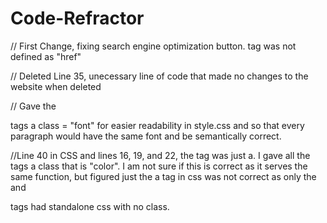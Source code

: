 # Code-Refractor

// First Change, fixing search engine optimization button. <a> tag was not defined as "href"

// Deleted Line 35, unecessary line of code that made no changes to the website when deleted

// Gave the <p> tags a class = "font" for easier readability in style.css and so that every paragraph would have the same font and be semantically correct.

//Line 40 in CSS and lines 16, 19, and 22, the tag was just a. I gave all the <a> tags a class that is "color". I am not sure if this is correct as it serves the same function, but figured just the a tag in css was not correct as only the <a> and <p> tags had standalone css with no class.